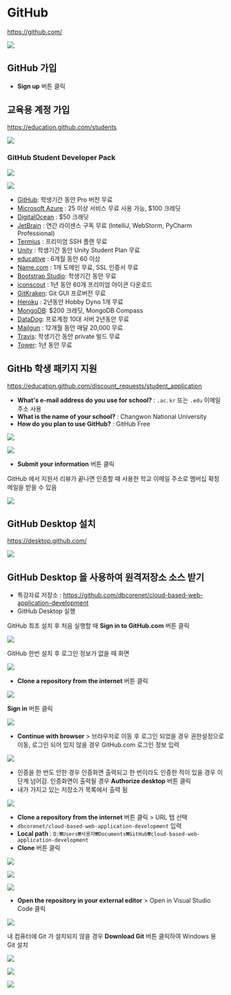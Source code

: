 # GitHub

https://github.com/

![](https://dbcore-assets-public.s3.ap-northeast-2.amazonaws.com/tutorials/cloud-based-web-application-development/chapter01/images/Screen%20Shot%202021-01-17%20at%207.00.59%20PM.png)

## GitHub 가입

* **Sign up** 버튼 클릭



## 교육용 계정 가입

https://education.github.com/students

![](https://dbcore-assets-public.s3.ap-northeast-2.amazonaws.com/tutorials/cloud-based-web-application-development/chapter01/images/Screen%20Shot%202021-01-17%20at%206.50.27%20PM.png)


### GitHub Student Developer Pack

![](https://dbcore-assets-public.s3.ap-northeast-2.amazonaws.com/tutorials/cloud-based-web-application-development/chapter01/images/Screen%20Shot%202021-01-17%20at%205.21.43%20PM.png)

![](https://dbcore-assets-public.s3.ap-northeast-2.amazonaws.com/tutorials/cloud-based-web-application-development/chapter01/images/Screen%20Shot%202021-01-17%20at%206.53.10%20PM.png)


* [GitHub](): 학생기간 동안 Pro 버전 무료
* [Microsoft Azure](https://azure.microsoft.com/ko-kr/free/students/) : 25 이상 서비스 무료 사용 가능, $100 크레딧
* [DigitalOcean](https://www.digitalocean.com/github-students/?utm_medium=partnerships&utm_source=github&utm_campaign=studentdevpack) : $50 크래딧
* [JetBrain](https://www.jetbrains.com/community/education/?authMethod=github#students) : 연간 라이센스 구독 무료 (IntelliJ, WebStorm, PyCharm Professional)
* [Termius](https://termius.com/education?utm_source=github+termius) : 프리미엄 SSH 플랜 무료
* [Unity](https://store.unity.com/academic/unity-student) : 학생기간 동안 Unity Student Plan 무료
* [educative](https://www.educative.io/github-students?utm_source=github-student-pack) : 6개월 동안 60 이상 
* [Name.com](https://www.name.com/partner/github-students) : 1개 도메인 무료, SSL 인증서 무료
* [Bootstrap Studio](https://bootstrapstudio.io/student-pack): 학생기간 동안 무료
* [iconscout](https://iconscout.com/github-students?utm_campaign=github-education&utm_medium=web&utm_source=partner) : 1년 동안 60개 프리미엄 아이콘 다운로드
* [GitKraken](https://www.gitkraken.com/github-student-developer-pack): Git GUI 프로버전 무료
* [Heroku](https://www.heroku.com/github-students) : 2년동안 Hobby Dyno 1개 무료
* [MongoDB](https://www.mongodb.com/students/): $200 크레딧, MongoDB Compass
* [DataDog](https://studentpack.datadoghq.com/): 프로계정 10대 서버 2년동안 무료
* [Mailgun](https://www.mailgun.com/github-students/?utm_source=github&utm_medium=partner) : 12개월 동안 매달 20,000 무료
* [Travis](https://education.travis-ci.com/): 학생기간 동안 private 빌드 무료
* [Tower](https://www.git-tower.com/students/github/mac?utm_source=github+student): 1년 동안 무료


## GitHb 학생 패키지 지원

https://education.github.com/discount_requests/student_application

* **What's e-mail address do you use for school?** : `.ac.kr` 또는 `.edu` 이메일 주소 사용
* **What is the name of your school?** : Changwon National University
* **How do you plan to use GitHub?** : GitHub Free

![](https://dbcore-assets-public.s3.ap-northeast-2.amazonaws.com/tutorials/cloud-based-web-application-development/chapter01/images/Screen%20Shot%202021-01-17%20at%207.48.32%20PM.png)

![](https://dbcore-assets-public.s3.ap-northeast-2.amazonaws.com/tutorials/cloud-based-web-application-development/chapter01/images/Screen%20Shot%202021-01-17%20at%207.48.57%20PM.png)

* **Submit your information** 버튼 클릭

GitHub 에서 지원서 리뷰가 끝나면 인증할 때 사용한 학교 이메일 주소로 멤버십 확정 메일을 받을 수 있음

![](https://dbcore-assets-public.s3.ap-northeast-2.amazonaws.com/tutorials/cloud-based-web-application-development/chapter01/images/Screen_Shot_2021-01-17_at_8_57_46_PM.png)


## GitHub Desktop 설치
https://desktop.github.com/

![](https://dbcore-assets-public.s3.ap-northeast-2.amazonaws.com/tutorials/cloud-based-web-application-development/chapter01/images/w1.PNG)

## GitHub Desktop 을 사용하여 원격저장소 소스 받기

* 특강자료 저장소 : https://github.com/dbcorenet/cloud-based-web-application-development
* GitHub Desktop 실행

GitHub 최초 설치 후 처음 실행할 때 **Sign in to GitHub.com** 버튼 클릭

![](https://dbcore-assets-public.s3.ap-northeast-2.amazonaws.com/tutorials/cloud-based-web-application-development/chapter01/images/Screen%20Shot%202021-01-17%20at%204.23.20%20AM.png)

GitHub 한번 설치 후 로그인 정보가 없을 때 화면 

![](https://dbcore-assets-public.s3.ap-northeast-2.amazonaws.com/tutorials/cloud-based-web-application-development/chapter01/images/Screen%20Shot%202021-01-17%20at%209.09.42%20PM.png)


* **Clone a repository from the internet** 버튼 클릭 

![](https://dbcore-assets-public.s3.ap-northeast-2.amazonaws.com/tutorials/cloud-based-web-application-development/chapter01/images/Screen%20Shot%202021-01-17%20at%209.09.51%20PM.png)

**Sign in** 버튼 클릭

![](https://dbcore-assets-public.s3.ap-northeast-2.amazonaws.com/tutorials/cloud-based-web-application-development/chapter01/images/Screen%20Shot%202021-01-17%20at%209.09.59%20PM.png)

 * **Continue with browser** > 브라우저로 이동 후 로그인 되었을 경우 권한설정으로 이동, 로그인 되어 있지 않을 경우 GitHub.com 로그인 정보 입력 

![](https://dbcore-assets-public.s3.ap-northeast-2.amazonaws.com/tutorials/cloud-based-web-application-development/chapter01/images/Screen%20Shot%202021-01-17%20at%209.10.10%20PM.png)

* 인증을 한 번도 안한 경우 인증화면 출력되고 한 번이라도 인증한 적이 있을 경우 이 단계 넘어감. 인증화면이 출력될 경우 **Authorize desktop** 버튼 클릭
* 내가 가지고 있는 저장소가 목록에서 출력 됨 

![](https://dbcore-assets-public.s3.ap-northeast-2.amazonaws.com/tutorials/cloud-based-web-application-development/chapter01/images/Screen_Shot_2021-01-17_at_9_23_25_PM.png)

* **Clone a repository from the internet** 버튼 클릭 > URL 탭 선택
* `dbcorenet/cloud-based-web-application-development` 입력
* **Local path** : `D:₩Users₩사용자₩Documents₩GitHub₩cloud-based-web-application-development` 
* **Clone** 버튼 클릭

![](https://dbcore-assets-public.s3.ap-northeast-2.amazonaws.com/tutorials/cloud-based-web-application-development/chapter01/images/Screen%20Shot%202021-01-17%20at%209.30.35%20PM.png)

![](https://dbcore-assets-public.s3.ap-northeast-2.amazonaws.com/tutorials/cloud-based-web-application-development/chapter01/images/Screen%20Shot%202021-01-17%20at%209.31.46%20PM.png)

![](https://dbcore-assets-public.s3.ap-northeast-2.amazonaws.com/tutorials/cloud-based-web-application-development/chapter01/images/Screen%20Shot%202021-01-17%20at%209.32.00%20PM.png)

* **Open the repository in your external editor** > Open in Visual Studio Code 클릭

![](https://dbcore-assets-public.s3.ap-northeast-2.amazonaws.com/tutorials/cloud-based-web-application-development/chapter01/images/Screen%20Shot%202021-01-17%20at%209.34.08%20PM.png)

내 컴퓨터에 Git 가 설치되지 않을 경우 **Download Git** 버튼 클릭하여 Windows 용 Git 설치

![](https://dbcore-assets-public.s3.ap-northeast-2.amazonaws.com/tutorials/cloud-based-web-application-development/chapter01/images/Screen%20Shot%202021-01-17%20at%209.34.40%20PM.png)

![](https://dbcore-assets-public.s3.ap-northeast-2.amazonaws.com/tutorials/cloud-based-web-application-development/chapter01/images/Screen%20Shot%202021-01-17%20at%209.35.03%20PM.png)

![](https://dbcore-assets-public.s3.ap-northeast-2.amazonaws.com/tutorials/cloud-based-web-application-development/chapter01/images/Screen%20Shot%202021-01-17%20at%209.50.04%20PM.png)